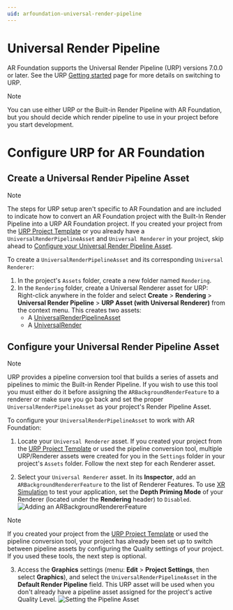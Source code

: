 ```yaml
---
uid: arfoundation-universal-render-pipeline
---
```

# Universal Render Pipeline

AR Foundation supports the Universal Render Pipeline (URP) versions 7.0.0 or later. See the URP [Getting started](https://docs.unity3d.com/Packages/com.unity.render-pipelines.universal@latest?subfolder=/manual/InstallingAndConfiguringURP.html) page for more details on switching to URP.

> [!NOTE]
>  You can use either URP or the Built-in Render Pipeline with AR Foundation, but you should decide which render pipeline to use in your project before you start development.

# Configure URP for AR Foundation

## Create a Universal Render Pipeline Asset

> [!NOTE]
> The steps for URP setup aren't specific to AR Foundation and are included to indicate how to convert an AR Foundation project with the Built-In Render Pipeline into a URP AR Foundation project. If you created your project from the [URP Project Template](https://docs.unity3d.com/Packages/com.unity.render-pipelines.universal@latest?subfolder=/manual/creating-a-new-project-with-urp.html) or you already have a `UniversalRenderPipelineAsset` and `Universal Renderer` in your project, skip ahead to [Configure your Universal Render Pipeline Asset](#configure-your-universal-render-pipeline-asset).

To create a `UniversalRenderPipelineAsset` and its corresponding `Universal Renderer`:

1. In the project's `Assets` folder, create a new folder named `Rendering`.
2. In the `Rendering` folder, create a Universal Renderer asset for URP:
    Right-click anywhere in the folder and select **Create** &gt; **Rendering** &gt; **Universal Render Pipeline** &gt; **URP Asset (with Universal Renderer)** from the context menu.
    This creates two assets:
    * A [UniversalRenderPipelineAsset](https://docs.unity3d.com/Packages/com.unity.render-pipelines.universal@latest?subfolder=/manual/universalrp-asset.html)
    * A [UniversalRender](https://docs.unity3d.com/Packages/com.unity.render-pipelines.universal@latest?subfolder=/manual/urp-universal-renderer.html)

## Configure your Universal Render Pipeline Asset

> [!NOTE]
> URP provides a pipeline conversion tool that builds a series of assets and pipelines to mimic the Built-in Render Pipeline. If you wish to use this tool you must either do it before assigning the `ARBackgroundRenderFeature` to a renderer or make sure you go back and set the proper `UniversalRenderPipelineAsset` as your project's Render Pipeline Asset.

To configure your `UniversalRenderPipelineAsset` to work with AR Foundation:

1. Locate your `Universal Renderer` asset. If you created your project from the [URP Project Template](https://docs.unity3d.com/Packages/com.unity.render-pipelines.universal@latest?subfolder=/manual/creating-a-new-project-with-urp.html) or used the pipeline conversion tool, multiple URP/Renderer assets were created for you in the `Settings` folder in your project's `Assets` folder. Follow the next step for each Renderer asset.

2. Select your `Universal Renderer` asset. In its **Inspector**, add an `ARBackgroundRendererFeature` to the list of Renderer Features. To use [XR Simulation](xref:arfoundation-simulation-overview) to test your application, set the **Depth Priming Mode** of your Renderer (located under the **Rendering** header)  to `Disabled`.
   ![Adding an `ARBackgroundRendererFeature`](../images/srp/add-renderer-feature.png "Adding an ARBackgroundRendererFeature")

> [!NOTE]
> If you created your project from the [URP Project Template](https://docs.unity3d.com/Packages/com.unity.render-pipelines.universal@latest?subfolder=/manual/creating-a-new-project-with-urp.html) or used the pipeline conversion tool, your project has already been set up to switch between pipeline assets by configuring the Quality settings of your project. If you used these tools, the next step is optional.

3. Access the **Graphics** settings (menu: **Edit** &gt; **Project Settings**, then select **Graphics**), and select the `UniversalRenderPipelineAsset` in the **Default Render Pipeline** field. This URP asset will be used when you don't already have a pipeline asset assigned for the project's active Quality Level.
   ![Setting the Pipeline Asset](../images/srp/set-pipeline-asset.png "Set Pipeline Asset")
